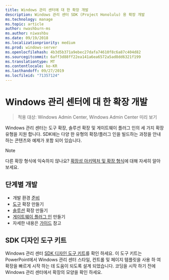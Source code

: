 ```yaml
---
title: Windows 관리 센터에 대 한 확장 개발
description: Windows 관리 센터 SDK (Project Honolulu) 용 확장 개발
ms.technology: manage
ms.topic: article
author: nwashburn-ms
ms.author: niwashbu
ms.date: 09/19/2018
ms.localizationpriority: medium
ms.prod: windows-server
ms.openlocfilehash: 4b3d5b371a9ebec27dafa74610f8c6a87c404d82
ms.sourcegitcommit: 6aff3d88ff22ea141a6ea6572a5ad8dd6321f199
ms.translationtype: MT
ms.contentlocale: ko-KR
ms.lasthandoff: 09/27/2019
ms.locfileid: "71357124"
---
```

# <a name="develop-an-extension-for-windows-admin-center"></a>Windows 관리 센터에 대 한 확장 개발

>적용 대상: Windows Admin Center, Windows Admin Center 미리 보기

Windows 관리 센터는 도구 확장, 솔루션 확장 및 게이트웨이 플러그 인의 세 가지 확장 유형을 지원 합니다. SDK에는 다양 한 유형의 확장/플러그 인을 빌드하는 과정을 안내 하는 콘텐츠와 예제가 포함 되어 있습니다.

> [!NOTE]
> 다른 확장 형식에 익숙하지 않나요? [확장성 아키텍처 및 확장 형식](understand-extensions.md)에 대해 자세히 알아보세요.

## <a name="development-step-by-step"></a>단계별 개발

- 개발 환경 [준비](prepare-development-environment.md)
- [도구](develop-tool.md) 확장 만들기
- [솔루션](develop-solution.md) 확장 만들기
- [게이트웨이 플러그 인](develop-gateway-plugin.md) 만들기
- 자세한 내용은 [가이드](guides.md) 참고

## <a name="sdk-design-toolkit"></a>SDK 디자인 도구 키트

Windows 관리 센터 [SDK 디자인 도구 키트](https://github.com/Microsoft/windows-admin-center-sdk/blob/master/WindowsAdminCenterDesignToolkit.zip)를 확인 하세요. 이 도구 키트는 PowerPoint에서 Windows 관리 센터 스타일, 컨트롤 및 페이지 템플릿을 사용 하 여 확장을 빠르게 시작 하는 데 도움이 되도록 설계 되었습니다. 코딩을 시작 하기 전에 Windows 관리 센터에서 확장의 모양을 확인 하세요.
